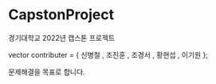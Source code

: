 # CapstonProject
경기대학교 2022년 캡스톤 프로젝트

vector<string> contributer = { 신병철 , 조진훈 , 조경서 , 황현섭 , 이기원 };

문제해결을 목표로 합니다.
